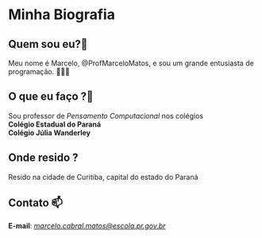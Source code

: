 # Minha Biografia
## Quem sou eu?🧐
Meu nome é Marcelo, @ProfMarceloMatos, e sou um grande entusiasta de programação.
🧔🏽‍♀️
## O que eu faço ?🥸
Sou professor de *Pensamento Computacional* nos colégios <br>
**Colégio Estadual do Paraná <br>
Colégio Júlia Wanderley**

## Onde resido ? 
Resido na cidade de Curitiba, capital do estado do Paraná

## Contato 📫
**E-mail**: *marcelo.cabral.matos@escola.pr.gov.br*


<!---
ProfMarceloMatos/ProfMarceloMatos is a ✨ special ✨ repository because its `README.md` (this file) appears on your GitHub profile.
You can click the Preview link to take a look at your changes.
--->
